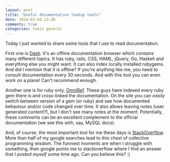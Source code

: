 ```yaml
---
layout: post
title: "Useful documentation lookup tools"
date: 2014-03-04 23:20
comments: true
categories: tools general
---
```


Today I just wanted to share some tools that I use to read documentation.

First one is [Dash](http://kapeli.com/dash). It's an offline documentation browser which contains many different topics. It has ruby, rails, CSS, HAML, jQuery, Go, Haskell and everything else you might want. It can also index locally installed rubygems. And did I mention that it is offline? If you're anything like me, you need to consult documentation every 30 seconds. And with this tool you can even work on a plane! Can't recommend enough.

Another one is for ruby only, [OmniRef](http://www.omniref.com/). These guys have indexed every ruby gem there is and cross-linked the documentation. On the site you can _easily_ switch between version of a gem (or ruby) and see how documented behaviour and/or code changed over time. It also allows leaving notes (user generated content?), but I don't see many notes at the moment. Potentially, these comments can be an excellent complement to the official documentation (we see this with, say, MySQL docs).

And, of course, the most important tool for me these days is [StackOverflow](http://stackoverflow.com). More than half of my google searches lead to this chest of collective programming wisdom. The funniest moments are when I struggle with something, then google points me to stackoverflow where I find an answer that _I posted myself_ some time ago. Can you believe this? :)

